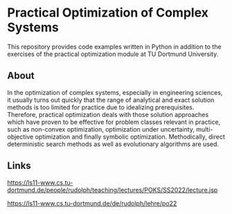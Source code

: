 # Practical Optimization of Complex Systems

This repository provides code examples written in Python in addition to the exercises of the practical optimization module at TU Dortmund University.

## About 

In the optimization of complex systems, especially in engineering sciences, it usually turns out quickly that the range of analytical and exact solution methods is too limited for practice due to idealizing prerequisites. Therefore, practical optimization deals with those solution approaches which have proven to be effective for problem classes relevant in practice, such as non-convex optimization, optimization under uncertainty, multi-objective optimization and finally symbolic optimization. Methodically, direct deterministic search methods as well as evolutionary algorithms are used.

## Links

https://ls11-www.cs.tu-dortmund.de/people/rudolph/teaching/lectures/POKS/SS2022/lecture.jsp

https://ls11-www.cs.tu-dortmund.de/de/rudolph/lehre/po22


